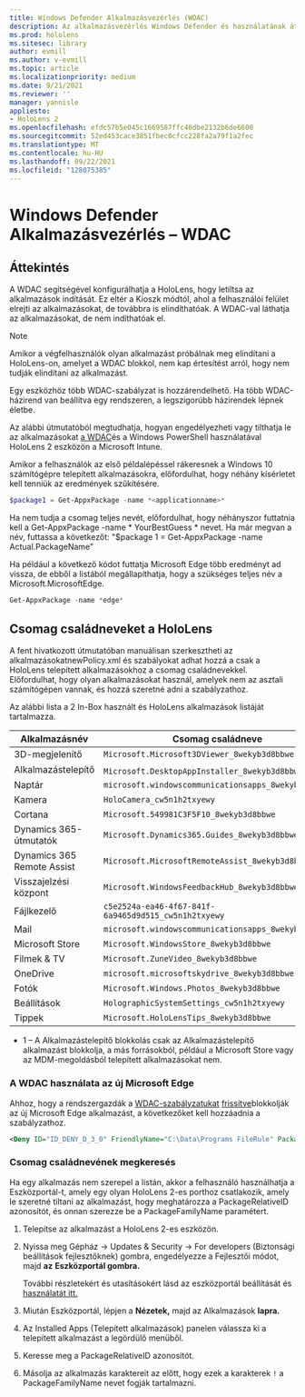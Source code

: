 ```yaml
---
title: Windows Defender Alkalmazásvezérlés (WDAC)
description: Az alkalmazásvezérlés Windows Defender és használatának áttekintése vegyes valóságú HoloLens kezeléséhez.
ms.prod: hololens
ms.sitesec: library
author: evmill
ms.author: v-evmill
ms.topic: article
ms.localizationpriority: medium
ms.date: 9/21/2021
ms.reviewer: ''
manager: yannisle
appliesto:
- HoloLens 2
ms.openlocfilehash: efdc57b5e045c1669587ffc46dbe2132b6de6600
ms.sourcegitcommit: 52ed453cace3851fbec0cfcc228fa2a79f1a2fec
ms.translationtype: MT
ms.contentlocale: hu-HU
ms.lasthandoff: 09/22/2021
ms.locfileid: "128075385"
---
```

# <a name="windows-defender-application-control---wdac"></a>Windows Defender Alkalmazásvezérlés – WDAC

## <a name="overview"></a>Áttekintés

A WDAC segítségével konfigurálhatja a HoloLens, hogy letiltsa az alkalmazások indítását. Ez eltér a Kioszk módtól, ahol a felhasználói felület elrejti az alkalmazásokat, de továbbra is elindíthatóak. A WDAC-val láthatja az alkalmazásokat, de nem indíthatóak el.

> [!NOTE]
> Amikor a végfelhasználók olyan alkalmazást próbálnak meg elindítani a HoloLens-on, amelyet a WDAC blokkol, nem kap értesítést arról, hogy nem tudják elindítani az alkalmazást.

Egy eszközhöz több WDAC-szabályzat is hozzárendelhető. Ha több WDAC-házirend van beállítva egy rendszeren, a legszigorúbb házirendek lépnek életbe.

Az alábbi útmutatóból megtudhatja, hogyan engedélyezheti vagy tilthatja le az alkalmazásokat [a WDAC](/mem/intune/configuration/custom-profile-hololens)és a Windows PowerShell használatával HoloLens 2 eszközön a Microsoft Intune.

Amikor a felhasználók az első példalépéssel rákeresnek a Windows 10 számítógépre telepített alkalmazásokra, előfordulhat, hogy néhány kísérletet kell tenniük az eredmények szűkítésére.

```powershell
$package1 = Get-AppxPackage -name *<applicationname>*
```

Ha nem tudja a csomag teljes nevét, előfordulhat, hogy néhányszor futtatnia kell a Get-AppxPackage -name \* YourBestGuess \* nevet. Ha már megvan a név, futtassa a következőt: "$package 1 = Get-AppxPackage -name Actual.PackageName"

Ha például a következő kódot futtatja Microsoft Edge több eredményt ad vissza, de ebből a listából megállapíthatja, hogy a szükséges teljes név a Microsoft.MicrosoftEdge.

```powershell
Get-AppxPackage -name *edge*
```

## <a name="package-family-names-for-apps-on-hololens"></a>Csomag családneveket a HoloLens

A fent hivatkozott útmutatóban manuálisan szerkesztheti az alkalmazásokatnewPolicy.xml és szabályokat adhat hozzá a csak a HoloLens telepített alkalmazásokhoz a csomag családnevekkel. Előfordulhat, hogy olyan alkalmazásokat használ, amelyek nem az asztali számítógépen vannak, és hozzá szeretné adni a szabályzathoz.

Az alábbi lista a 2 In-Box használt és HoloLens alkalmazások listáját tartalmazza.

| Alkalmazásnév                   | Csomag családneve                                |
|----------------------------|----------------------------------------------------|
| 3D-megjelenítő                  | `Microsoft.Microsoft3DViewer_8wekyb3d8bbwe`          |
| Alkalmazástelepítő              | `Microsoft.DesktopAppInstaller_8wekyb3d8bbwe`<sup>1</sup>         |
| Naptár                   | `microsoft.windowscommunicationsapps_8wekyb3d8bbwe`  |
| Kamera                     | `HoloCamera_cw5n1h2txyewy`                          |
| Cortana                    | `Microsoft.549981C3F5F10_8wekyb3d8bbwe`              |
| Dynamics 365-útmutatók        | `Microsoft.Dynamics365.Guides_8wekyb3d8bbwe`         |
| Dynamics 365 Remote Assist | `Microsoft.MicrosoftRemoteAssist_8wekyb3d8bbwe`      |
| Visszajelzési központ               | `Microsoft.WindowsFeedbackHub_8wekyb3d8bbwe`         |
| Fájlkezelő              | `c5e2524a-ea46-4f67-841f-6a9465d9d515_cw5n1h2txyewy` |
| Mail                       | `microsoft.windowscommunicationsapps_8wekyb3d8bbwe`  |
| Microsoft Store            | `Microsoft.WindowsStore_8wekyb3d8bbwe`               |
| Filmek & TV                | `Microsoft.ZuneVideo_8wekyb3d8bbwe`                  |
| OneDrive                   | `microsoft.microsoftskydrive_8wekyb3d8bbwe`          |
| Fotók                     | `Microsoft.Windows.Photos_8wekyb3d8bbwe`             |
| Beállítások                   | `HolographicSystemSettings_cw5n1h2txyewy`            |
| Tippek                       | `Microsoft.HoloLensTips_8wekyb3d8bbwe`               |

- 1 – A Alkalmazástelepítő blokkolás csak az Alkalmazástelepítő alkalmazást blokkolja, a más forrásokból, például a Microsoft Store vagy az MDM-megoldásból telepített alkalmazásokat nem.

### <a name="using-wdac-to-block-new-microsoft-edge"></a>A WDAC használata az új Microsoft Edge

Ahhoz, hogy a rendszergazdák a [WDAC-szabályzatukat](windows-defender-application-control-wdac.md) [frissítve](hololens-new-edge.md)blokkolják az új Microsoft Edge alkalmazást, a következőket kell hozzáadnia a szabályzathoz.

```xml
<Deny ID="ID_DENY_D_3_0" FriendlyName="C:\Data\Programs FileRule" PackageVersion="65535.65535.65535.65535" FileName="msedge.exe" />
```

### <a name="how-to-find-a-package-family-name"></a>Csomag családnevének megkeresés

Ha egy alkalmazás nem szerepel a listán, akkor a felhasználó használhatja a Eszközportál-t, amely egy olyan HoloLens 2-es porthoz csatlakozik, amely le szeretné tiltani az alkalmazást, hogy meghatározza a PackageRelativeID azonosítót, és onnan szerezze be a PackageFamilyName paramétert.

1. Telepítse az alkalmazást a HoloLens 2-es eszközön.

1. Nyissa meg Gépház -> Updates & Security -> For developers (Biztonsági beállítások fejlesztőknek) gombra, engedélyezze a Fejlesztői módot, majd **az** **Eszközportál gombra.**

   További részletekért és utasításokért lásd az eszközportál beállítását és [használatát itt.](/windows/mixed-reality/develop/platform-capabilities-and-apis/using-the-windows-device-portal)

1. Miután Eszközportál, lépjen a **Nézetek,** majd az Alkalmazások **lapra.**

1. Az Installed Apps (Telepített alkalmazások) panelen válassza ki a telepített alkalmazást a legördülő menüből.

1. Keresse meg a PackageRelativeID azonosítót.

1. Másolja az alkalmazás karaktereit az előtt, hogy ezek a karakterek `!` a PackageFamilyName nevet fogják tartalmazni.
